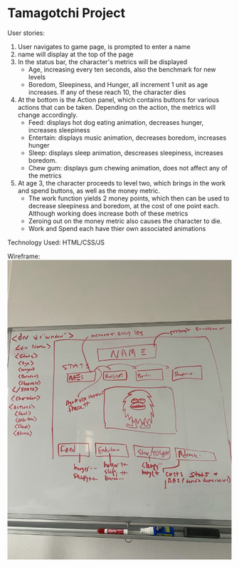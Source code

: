 # Tamagotchi Project
User stories:
1. User navigates to game page, is prompted to enter a name
2. name will display at the top of the page
3. In the status bar, the character's metrics will be displayed
    - Age, increasing every ten seconds, also the benchmark for new levels
    - Boredom, Sleepiness, and Hunger, all increment 1 unit as age increases. If any of these reach 10, the character dies
4. At the bottom is the Action panel, which contains buttons for various actions that can be taken. Depending on the action, the metrics will change accordingly.
    - Feed: displays hot dog eating animation, decreases hunger, increases sleepiness
    - Entertain: displays music animation, decreases boredom, increases hunger
    - Sleep: displays sleep animation, descreases sleepiness, increases boredom. 
    - Chew gum: displays gum chewing animation, does not affect any of the metrics
5. At age 3, the character proceeds to level two, which brings in the work and spend buttons, as well as the money metric.
    - The work function yields 2 money points, which then can be used to decrease sleepiness and boredom, at the cost of one point each. Although working does increase both of these metrics
    - Zeroing out on the money metric also causes the character to die.
    - Work and Spend each have thier own associated animations

Technology Used:
HTML/CSS/JS


Wireframe:
<img src= "images/wireframe.jpeg">
